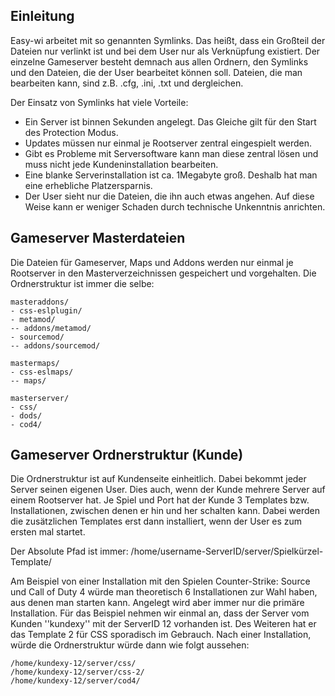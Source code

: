 ## Einleitung
Easy-wi arbeitet mit so genannten Symlinks. Das heißt, dass ein Großteil der Dateien nur verlinkt ist und bei dem User nur als Verknüpfung existiert. Der einzelne Gameserver besteht demnach aus allen Ordnern, den Symlinks und den Dateien, die der User bearbeitet können soll. Dateien, die man bearbeiten kann, sind z.B. .cfg, .ini, .txt und dergleichen.

Der Einsatz von Symlinks hat viele Vorteile:
- Ein Server ist binnen Sekunden angelegt. Das Gleiche gilt für den Start des Protection Modus.
- Updates müssen nur einmal je Rootserver zentral eingespielt werden.
- Gibt es Probleme mit Serversoftware kann man diese zentral lösen und muss nicht jede Kundeninstallation bearbeiten.
- Eine blanke Serverinstallation ist ca. 1Megabyte groß. Deshalb hat man eine erhebliche Platzersparnis.
- Der User sieht nur die Dateien, die ihn auch etwas angehen. Auf diese Weise kann er weniger Schaden durch technische Unkenntnis anrichten.

## Gameserver Masterdateien
Die Dateien für Gameserver, Maps und Addons werden nur einmal je Rootserver in den Masterverzeichnissen gespeichert und vorgehalten.
Die Ordnerstruktur ist immer die selbe:
```
masteraddons/
- css-eslplugin/
- metamod/
-- addons/metamod/
- sourcemod/
-- addons/sourcemod/

mastermaps/
- css-eslmaps/
-- maps/

masterserver/
- css/
- dods/
- cod4/
```

## Gameserver Ordnerstruktur (Kunde)
Die Ordnerstruktur ist auf Kundenseite einheitlich. Dabei bekommt jeder Server seinen eigenen User. Dies auch, wenn der Kunde mehrere Server auf einem Rootserver hat. Je Spiel und Port hat der Kunde 3 Templates bzw. Installationen, zwischen denen er hin und her schalten kann. Dabei werden die zusätzlichen Templates erst dann installiert, wenn der User es zum ersten mal startet.

Der Absolute Pfad ist immer: /home/username-ServerID/server/Spielkürzel-Template/

Am Beispiel von einer Installation mit den Spielen Counter-Strike: Source und Call of Duty 4 würde man theoretisch 6 Installationen zur Wahl haben, aus denen man starten kann. Angelegt wird aber immer nur die primäre Installation. Für das Beispiel nehmen wir einmal an, dass der Server vom Kunden ''kundexy'' mit der ServerID 12 vorhanden ist. Des Weiteren hat er das Template 2 für CSS sporadisch im Gebrauch. Nach einer Installation, würde die Ordnerstruktur würde dann wie folgt aussehen:
```
/home/kundexy-12/server/css/
/home/kundexy-12/server/css-2/
/home/kundexy-12/server/cod4/
```